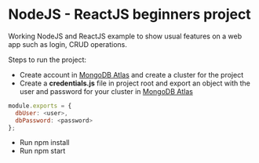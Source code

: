 # NodeJS - ReactJS beginners project

Working NodeJS and ReactJS example to show usual features on a web app such as login, CRUD operations.

Steps to run the project:
* Create account in [MongoDB Atlas](https://cloud.mongodb.com) and create a cluster for the project
* Create a **credentials.js** file in project root and export an object with the user and password for your cluster in
[MongoDB Atlas](https://cloud.mongodb.com)
```javascript
module.exports = {
  dbUser: <user>,
  dbPassword: <password>
};
```
* Run npm install
* Run npm start